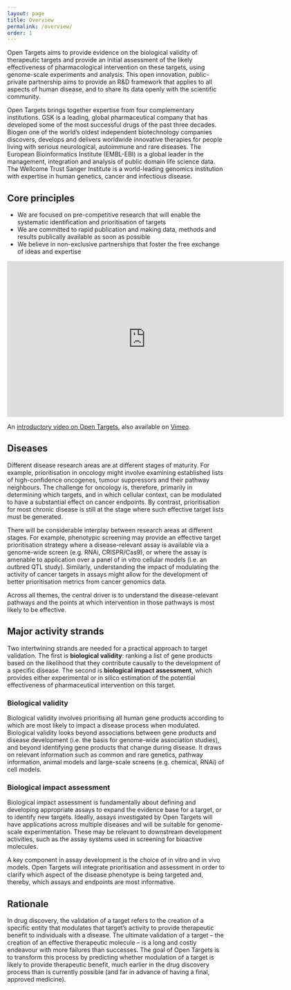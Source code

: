 ```yaml
---
layout: page
title: Overview
permalink: /overview/
order: 1
---
```


Open Targets aims to provide evidence on the biological validity of therapeutic targets and provide an initial assessment of the likely effectiveness of pharmacological intervention on these targets, using genome-scale experiments and analysis. This open innovation, public-private partnership aims to provide an R&D framework that applies to all aspects of human disease, and to share its data openly with the scientific community.

Open Targets brings together expertise from four complementary institutions. GSK is a leading, global pharmaceutical company that has developed some of the most successful drugs of the past three decades. Biogen one of the world’s oldest independent biotechnology companies discovers, develops and delivers worldwide innovative therapies for people living with serious neurological, autoimmune and rare diseases. The European Bioinformatics Institute (EMBL-EBI) is a global leader in the management, integration and analysis of public domain life science data. The Wellcome Trust Sanger Institute is a world-leading genomics institution with expertise in human genetics, cancer and infectious disease.


## Core principles
* We are focused on pre-competitive research that will enable the systematic identification and prioritisation of targets
* We are committed to rapid publication and making data, methods and results publically available as soon as possible
* We believe in non-exclusive partnerships that foster the free exchange of ideas and expertise

<iframe src="https://player.vimeo.com/video/186414362" width="640" height="360" frameborder="0" webkitallowfullscreen mozallowfullscreen allowfullscreen></iframe>
<p>An <a href="https://vimeo.com/186414362">introductory video on Open Targets</a>, also available on <a href="https://vimeo.com">Vimeo</a>.</p>

## Diseases
Different disease research areas are at different stages of maturity. For example, prioritisation in oncology might involve examining established lists of high-confidence oncogenes, tumour suppressors and their pathway neighbours. The challenge for oncology is, therefore, primarily in determining which targets, and in which cellular context, can be modulated to have a substantial effect on cancer endpoints. By contrast, prioritisation for most chronic disease is still at the stage where such effective target lists must be generated.

There will be considerable interplay between research areas at different stages. For example, phenotypic screening may provide an effective target prioritisation strategy where a disease-relevant assay is available via a genome-wide screen (e.g. RNAi, CRISPR/Cas9), or where the assay is amenable to application over a panel of in vitro cellular models (i.e. an outbred QTL study). Similarly, understanding the impact of modulating the activity of cancer targets in assays might allow for the development of better prioritisation metrics from cancer genomics data.

Across all themes, the central driver is to understand the disease-relevant pathways and the points at which intervention in those pathways is most likely to be effective.

## Major activity strands
Two intertwining strands are needed for a practical approach to target validation. The first is __biological validity__: ranking a list of gene products based on the likelihood that they contribute causally to the development of a specific disease. The second is __biological impact assessment__, which provides either experimental or in silico estimation of the potential effectiveness of pharmaceutical intervention on this target.

### Biological validity
Biological validity involves prioritising all human gene products according to which are most likely to impact a disease process when modulated. Biological validity looks beyond associations between gene products and disease development (i.e. the basis for genome-wide association studies), and beyond identifying gene products that change during disease. It draws on relevant information such as common and rare genetics, pathway information, animal models and large-scale screens (e.g. chemical, RNAi) of cell models.

### Biological impact assessment
Biological impact assessment is fundamentally about defining and developing appropriate assays to expand the evidence base for a target, or to identify new targets. Ideally, assays investigated by Open Targets will have applications across multiple diseases and will be suitable for genome-scale experimentation. These may be relevant to downstream development activities, such as the assay systems used in screening for bioactive molecules.

A key component in assay development is the choice of in vitro and in vivo models. Open Targets will integrate prioritisation and assessment in order to clarify which aspect of the disease phenotype is being targeted and, thereby, which assays and endpoints are most informative. 

## Rationale
In drug discovery, the validation of a target refers to the creation of a specific entity that modulates that target’s activity to provide therapeutic benefit to individuals with a disease. The ultimate validation of a target – the creation of an effective therapeutic molecule – is a long and costly endeavour with more failures than successes. The goal of Open Targets is to transform this process by predicting whether modulation of a target is likely to provide therapeutic benefit, much earlier in the drug discovery process than is currently possible (and far in advance of having a final, approved medicine).

